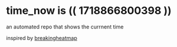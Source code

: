 # time_now is (( 1718866800398 ))

an automated repo that shows the currnent time

inspired by [breakingheatmap](https://github.com/breakingheatmap/breakingheatmap)